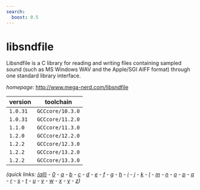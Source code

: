 ```yaml
---
search:
  boost: 0.5
---
```

# libsndfile

Libsndfile is a C library for reading and writing files containing sampled sound  (such as MS Windows WAV and the Apple/SGI AIFF format) through one standard library interface.

*homepage*: <http://www.mega-nerd.com/libsndfile>

version | toolchain
--------|----------
``1.0.31`` | ``GCCcore/10.3.0``
``1.0.31`` | ``GCCcore/11.2.0``
``1.1.0`` | ``GCCcore/11.3.0``
``1.2.0`` | ``GCCcore/12.2.0``
``1.2.2`` | ``GCCcore/12.3.0``
``1.2.2`` | ``GCCcore/13.2.0``
``1.2.2`` | ``GCCcore/13.3.0``


*(quick links: [(all)](../index.md) - [0](../0/index.md) - [a](../a/index.md) - [b](../b/index.md) - [c](../c/index.md) - [d](../d/index.md) - [e](../e/index.md) - [f](../f/index.md) - [g](../g/index.md) - [h](../h/index.md) - [i](../i/index.md) - [j](../j/index.md) - [k](../k/index.md) - [l](../l/index.md) - [m](../m/index.md) - [n](../n/index.md) - [o](../o/index.md) - [p](../p/index.md) - [q](../q/index.md) - [r](../r/index.md) - [s](../s/index.md) - [t](../t/index.md) - [u](../u/index.md) - [v](../v/index.md) - [w](../w/index.md) - [x](../x/index.md) - [y](../y/index.md) - [z](../z/index.md))*

